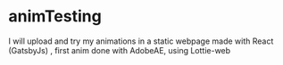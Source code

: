# animTesting
I will upload and try my animations in a static webpage made with React (GatsbyJs) , first anim done with AdobeAE, using Lottie-web
